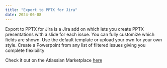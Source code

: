 ```yaml
---
title: "Export to PPTX for Jira"
date: 2024-06-08
---
```


Export to PPTX for Jira is a Jira add on which lets you create PPTX presentations with a slide for each issue.
You can fully customize which fields are shown.
Use the default template or upload your own for your own style.
Create a Powerpoint from any list of filtered issues giving you complete flexibility

Check it out on the Atlassian Marketplace [here](https://marketplace.atlassian.com/apps/1224707/export-to-pptx-for-jira?tab=overview)
